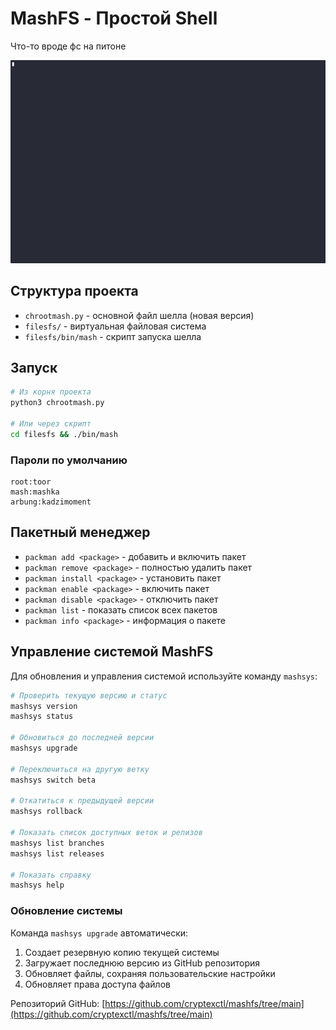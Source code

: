 # MashFS - Простой Shell

Что-то вроде фс на питоне

![MashFS Demo](assets-gh/demo.gif)

## Структура проекта

- `chrootmash.py` - основной файл шелла (новая версия)
- `filesfs/` - виртуальная файловая система
- `filesfs/bin/mash` - скрипт запуска шелла

## Запуск

```bash
# Из корня проекта
python3 chrootmash.py

# Или через скрипт
cd filesfs && ./bin/mash
```

### Пароли по умолчанию
```
root:toor
mash:mashka
arbung:kadzimoment
```

## Пакетный менеджер

- `packman add <package>` - добавить и включить пакет
- `packman remove <package>` - полностью удалить пакет
- `packman install <package>` - установить пакет
- `packman enable <package>` - включить пакет
- `packman disable <package>` - отключить пакет
- `packman list` - показать список всех пакетов
- `packman info <package>` - информация о пакете

## Управление системой MashFS

Для обновления и управления системой используйте команду `mashsys`:

```bash
# Проверить текущую версию и статус
mashsys version
mashsys status

# Обновиться до последней версии
mashsys upgrade

# Переключиться на другую ветку
mashsys switch beta

# Откатиться к предыдущей версии
mashsys rollback

# Показать список доступных веток и релизов
mashsys list branches
mashsys list releases

# Показать справку
mashsys help
```

### Обновление системы

Команда `mashsys upgrade` автоматически:
1. Создает резервную копию текущей системы
2. Загружает последнюю версию из GitHub репозитория
3. Обновляет файлы, сохраняя пользовательские настройки
4. Обновляет права доступа файлов

Репозиторий GitHub: [https://github.com/cryptexctl/mashfs/tree/main](https://github.com/cryptexctl/mashfs/tree/main)
